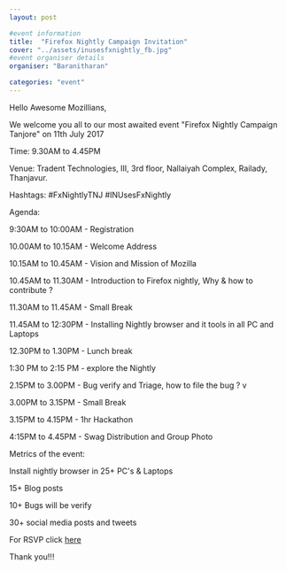 ```yaml
---
layout: post

#event information
title:  "Firefox Nightly Campaign Invitation"
cover: "../assets/inusesfxnightly_fb.jpg"
#event organiser details
organiser: "Baranitharan"

categories: "event"
---
```

Hello Awesome Mozillians,
   <p>We welcome you all to our most awaited event "Firefox Nightly Campaign Tanjore" on 11th July 2017</p>

<p>Time: 9.30AM to 4.45PM</p>

<p>Venue: Tradent Technologies,
       III, 3rd floor, Nallaiyah Complex,
       Railady, Thanjavur.</p>
       
<p>Hashtags: #FxNightlyTNJ #INUsesFxNightly</p>

<p>Agenda:</p> 
<p>9:30AM to 10:00AM - Registration</p>
<p>10.00AM to 10.15AM - Welcome Address</p>
<p>10.15AM to 10.45AM - Vision and Mission of Mozilla</p>
<p>10.45AM to 11.30AM - Introduction to Firefox nightly, Why & how to contribute ?</p>
<p>11.30AM to 11.45AM - Small Break</p>
<p>11.45AM to 12:30PM -  Installing Nightly browser and it tools in all PC and Laptops </p>
<p>12.30PM to 1.30PM - Lunch break</p>
<p>1:30 PM to 2:15 PM - explore the Nightly </p>
<p>2.15PM to 3.00PM - Bug verify and Triage, how to file the bug ? v
<p>3.00PM to 3.15PM - Small Break</p>
<p>3.15PM to 4.15PM - 1hr Hackathon</p>
<p>4:15PM to 4.45PM - Swag Distribution and Group Photo</p>

<p>Metrics of the event:</p>
   <p> Install nightly browser in 25+ PC's & Laptops</p>
   <p> 15+ Blog posts </p>
    <p>10+ Bugs will be verify </p>
   <p> 30+ social media posts and tweets</p>
   
   For RSVP click [here](www.google.com)
    
   <p> Thank you!!!</p>
    
    
